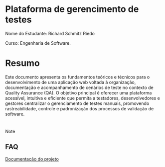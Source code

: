 # Plataforma de gerencimento de testes

Nome do Estudante: Richard Schmitz Riedo

Curso: Engenharia de Software.

# Resumo

Este documento apresenta os fundamentos teóricos e técnicos para o desenvolvimento de uma aplicação web voltada à organização, documentação e acompanhamento de cenários de teste no contexto de Quality Assurance (QA).
O objetivo principal é oferecer uma plataforma acessível, intuitiva e eficiente que permita a testadores, desenvolvedores e gestores centralizar o gerenciamento de testes manuais, promovendo rastreabilidade, controle e padronização dos processos de validação de software.

#

> [!Note]
> ## FAQ
> [Documentação do projeto](https://github.com/Sommellier/CatolicaSC-Portfolio/wiki)
